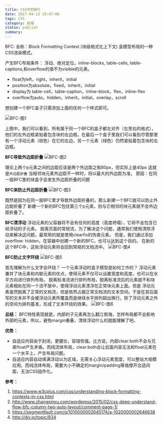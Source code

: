 ```yaml
---
title: CSS中的BFC
date: 2017-04-13 19:47:06
tags: CSS
category: 前端
status: publish
summary: 
---
```


BFC: 全称：Block Formatting Context (块级格式化上下文)
盒模型布局的一种CSS渲染模式。

<!--more-->

产生BFC布局条件：
浮动、绝对定位，inline-blocks, table-cells, table-captions,和overflow的值不为visible的元素。

- float为left，right，inherit，initial
- position为absolute，fixed，inherit，initial
- display为 table-cell，table-caption，inline-block，flex，inline-flex
- overflow为auto，hidden，inherit，initial，overlay，scroll 

想创建一个BFC盒子只需添加上面的任何一个样式即可。

![BFC-图1](http://oxt0lpfdn.bkt.clouddn.com/BFC-1.png)

上图中，我们可以看到，所有属于同一个BFC的盒子都左对齐（左至右的格式），他们的左外边框紧贴着包含块的左边框。在最后一个盒子里我们可以看到尽管那里有一个浮动元素（棕色）在它的左边，另一个元素（绿色）仍然紧贴着包含块的左边框。

**BFC导致外边距折叠**
![BFC-图2](http://oxt0lpfdn.bkt.clouddn.com/BFC-2.png)

理论上两个p元素之间的边距应该是两个外边距之和80px，但实际上是40px
这就是`外边距折叠`
当相邻块元素外边距不一样时，将以最大的外边距为准。
原因：在同一层BFC里的块盒子会发生外边距折叠的问题

**BFC来防止外边距折叠**
![BFC-图3](http://oxt0lpfdn.bkt.clouddn.com/BFC-3.png)

既然是因为在同一层BFC里才导致外边距折叠的，那么新建一个BFC就可以防止外边距折叠了
新建一个新的BFC包住第三个p元素，则与它相邻的块元素就不会外边距折叠了。

**BFC清浮动**
浮动元素的父容器将不会有任何的高度（高度坍塌），它将不会包含已经浮动的子元素。
脱离页面的常规流，为了解决这个问题，通常我们使用清除浮动来解决这问题，最常用的就是使用clearfix的伪类元素。
但是，我们通过添加overflow: hidden，在容器中创建一个新的BFC，也可以达到这个目的。
在新的这个BFC中，这些浮动元素将会回到常规的文档流中。
![BFC-图4](http://oxt0lpfdn.bkt.clouddn.com/BFC-4.png)

**BFC防止文字环绕**
![BFC-图5](http://oxt0lpfdn.bkt.clouddn.com/BFC-5.png)

首先理解为什么文字会环绕？
一个元素浮动时盒子模型是如何工作的？
浮动元素兼并了块元素和内联元素的优点，使得元素不仅可以设置宽度和高度，也可以在水平方向进行排列布局。
脱离标准流进行排列布局，脱离标准流后的元素就不和块元素相处在同一个流不居中，使得浮动元素漂浮在正常块元素上面。但是 浮动元素虽然脱离了正常的文档流，但是依然占据正常文档流的文本空间。于是在其后面写的文本并不会被浮动元素所覆盖而是继续水平排列超出换行。除了浮动元素之外的空间为排列基准，形成了文本环绕的效果。
![BFC-图6](http://oxt0lpfdn.bkt.clouddn.com/BFC-6.png)


**总结：**
BFC特性表现就是，内部的子元素再怎么翻江倒海，怎样布局都不会影响外部的元素，所以，避免margin重叠，清除浮动什么的就能理解了吧。

**优势：**
* 自适应内容由于封闭，更健壮，容错性强。比方说，内部clear:both不会与兄弟float产生矛盾。而纯流体布局，clear:both会让后面内容无法和float元素在一个水平上，产生布局问题。
* 自适应内容自动填满浮动以为区域，无需关心浮动元素宽度，可以整站大规模应用。而纯流体布局，需要大小不确定的margin/padding等值撑开合适间距，无法CSS组件化。


**参考：**
1.	https://www.w3cplus.com/css/understanding-block-formatting-contexts-in-css.html
2.	http://www.zhangxinxu.com/wordpress/2015/02/css-deep-understand-flow-bfc-column-two-auto-layout/comment-page-1/
3.	https://segmentfault.com/q/1010000002645174/a-1020000002646638
4.	http://div.io/topic/834



